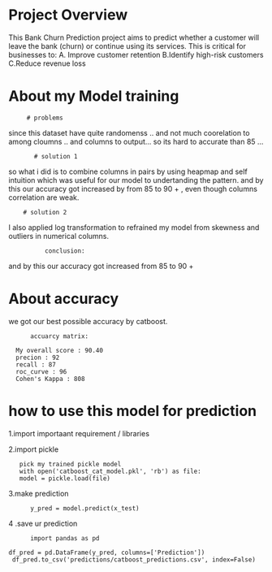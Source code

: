 # Project Overview
 
 This Bank Churn Prediction project aims to predict whether a customer 
 will leave the bank (churn) or continue using its services.
 This is critical for businesses to:
         A. Improve customer retention
         B.Identify high-risk customers
         C.Reduce revenue loss
         
         
 # About my Model training 
         # problems
   since this dataset have quite randomenss ..
   and not much coorelation to among cloumns ..
   and columns to output...
   so its hard to  accurate  than 85 ...    
   
           # solution 1 
         
   so what i did is to combine columns
   in pairs  by using heapmap and self intuition
   which was useful for our model
   to undertanding the pattern. and by this our accuracy 
   got increased by from 85 to 90 + , 
   even though columns correlation are weak.
   
        # solution 2
   I also applied log  transformation to refrained
   my model from  skewness and outliers in numerical columns.
   
              conclusion: 
   and by this our accuracy 
   got increased  from 85 to 90 + 
   
 #  About accuracy 
 
 we got our best possible accuracy by catboost.
 
          accuarcy matrix: 
           
      My overall score : 90.40
      precion : 92
      recall : 87
      roc_curve : 96
      Cohen's Kappa : 808
      
  # how to use this model for prediction
  
   1.import importaant requirement / libraries
      
   2.import pickle
   
       pick my trained pickle model
       with open('catboost_cat_model.pkl', 'rb') as file:
       model = pickle.load(file)
       
   3.make prediction
   
          y_pred = model.predict(x_test) 
   4 .save ur prediction
   
          import pandas as pd

    df_pred = pd.DataFrame(y_pred, columns=['Prediction'])
     df_pred.to_csv('predictions/catboost_predictions.csv', index=False)





  
      
      
   
   
